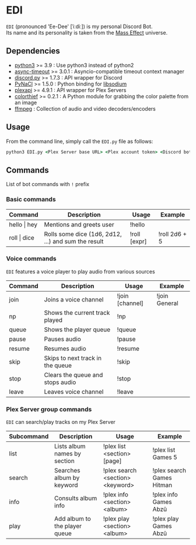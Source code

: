 # EDI

`EDI` (pronounced 'Ee-Dee' [ˈiːdiː]) is my personal Discord Bot.  
Its name and its personality is taken from the [Mass Effect](https://masseffect.fandom.com/wiki/EDI) universe.

## Dependencies

- [python3](https://www.python.org/) >= 3.9 : Use python3 instead of python2
- [async-timeout](https://pypi.org/project/async-timeout/) >= 3.0.1 : Asyncio-compatible timeout context manager
- [discord.py](https://discordpy.readthedocs.io/en/stable) >= 1.7.3 : API wrapper for Discord
- [PyNaCl](https://pypi.org/project/PyNaCl/) >= 1.5.0 : Python binding for [libsodium](https://github.com/jedisct1/libsodium)
- [plexapi](https://pypi.org/project/PlexAPI/) >= 4.9.1 : API wrapper for Plex Servers
- [colorthief](https://github.com/fengsp/color-thief-py) >= 0.2.1 : A Python module for grabbing the color palette from an image
- [ffmpeg](https://www.ffmpeg.org/) : Collection of audio and video decoders/encoders

## Usage

From the command line, simply call the `EDI.py` file as follows:

```cmd
python3 EDI.py <Plex Server base URL> <Plex account token> <Discord bot token>
```

## Commands

List of bot commands with `!` prefix

### Basic commands

| Command          | Description                                         | Usage        | Example       |
| ---------------- | --------------------------------------------------- | ------------ | ------------- |
| hello &#124; hey | Mentions and greets user                            | !hello       |               |
| roll &#124; dice | Rolls some dice (1d6, 2d12, ...) and sum the result | !roll [expr] | !roll 2d6 + 5 |

### Voice commands

`EDI` features a voice player to play audio from various sources

| Command | Description                      | Usage           | Example                                  |
| ------- | -------------------------------- | --------------- | ---------------------------------------- |
| join    | Joins a voice channel            | !join [channel] | !join General                            |
| np      | Shows the current track played   | !np             |                                          |
| queue   | Shows the player queue           | !queue          |                                          |
| pause   | Pauses audio                     | !pause          |                                          |
| resume  | Resumes audio                    | !resume         |                                          |
| skip    | Skips to next track in the queue | !skip           |                                          |
| stop    | Clears the queue and stops audio | !stop           |                                          |
| leave   | Leaves voice channel             | !leave          |                                          |

### Plex Server group commands

`EDI` can search/play tracks on my Plex Server

| Subcommand | Description                   | Usage                                | Example                   |
| ---------- | ----------------------------- | ------------------------------------ | ------------------------- |
| list       | Lists album names by section  | !plex list \<section\> [page]        | !plex list Games 5        |
| search     | Searches album by keyword     | !plex search \<section\> \<keyword\> | !plex search Games Hitman |
| info       | Consults album info           | !plex info \<section\> \<album\>     | !plex info Games Abzû     |
| play       | Add album to the player queue | !plex play \<section\> \<album\>     | !plex play Games Abzû     |
